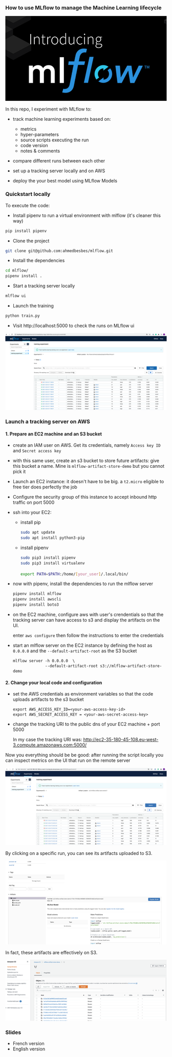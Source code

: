 ### How to use MLflow to manage the Machine Learning lifecycle

![](./images/mlflow.png)

In this repo, I experiment with MLflow to:

- track machine learning experiments based on:

  - metrics
  - hyper-parameters
  - source scripts executing the run
  - code version
  - notes & comments

- compare different runs between each other
- set up a tracking server locally and on AWS
- deploy the your best model using MLflow Models

### Quickstart locally

To execute the code:

- Install pipenv to run a virtual environment with mlflow (it's cleaner this way)

```bash
pip install pipenv
```

- Clone the project

```bash
git clone git@github.com:ahmedbesbes/mlflow.git
```

- Install the dependencies

```bash
cd mlflow/
pipenv install .
```

- Start a tracking server locally

```bash
mlflow ui
```

- Launch the training

```bash
python train.py
```

- Visit http://localhost:5000 to check the runs on MLflow ui

![](./images/runs.png)

### Launch a tracking server on AWS

#### 1. Prepare an EC2 machine and an S3 bucket

- create an IAM user on AWS. Get its credentials, namely `Access key ID` and `Secret access key`

- with this same user, create an s3 bucket to store future artifacts: give this bucket a name.
  Mine is `mlflow-artifact-store-demo` but you cannot pick it

- Launch an EC2 instance: it doesn't have to be big. a `t2.micro` eligible to free tier does perfectly the job

- Configure the security group of this instance to accept inbound http traffic on port 5000

- ssh into your EC2:

  - install pip
    ```bash
    sudo apt update
    sudo apt install python3-pip
    ```
  - install pipenv

    ```bash
    sudo pip3 install pipenv
    sudo pip3 install virtualenv

    export PATH=$PATH:/home/[your_user]/.local/bin/
    ```

- now with pipenv, install the dependencies to run the mlflow server

  ```bash
  pipenv install mlflow
  pipenv install awscli
  pipenv install boto3
  ```

- on the EC2 machine, configure aws with user's crendentials so that the tracking server can have access to s3 and display the artifacts on the UI.

  enter `aws configure` then follow the instructions to enter the credentials

- start an mlflow server on the EC2 instance by defining the host as `0.0.0.0` and the `--default-artifact-root` as the S3 bucket

  ```shell
  mlflow server -h 0.0.0.0  \
                --default-artifact-root s3://mlflow-artifact-store-demo
  ```

#### 2. Change your local code and configuration

- set the AWS credentials as environment variables so that the code uploads artifacts to the s3 bucket

  ```shell
  export AWS_ACCESS_KEY_ID=<your-aws-access-key-id>
  export AWS_SECRET_ACCESS_KEY = <your-aws-secret-access-key>
  ```

- change the tracking URI to the public dns of your EC2 machine + port 5000

  In my case the tracking URI was: http://ec2-35-180-45-108.eu-west-3.compute.amazonaws.com:5000/

Now you everything should be be good: after running the script locally you can inspect metrics on the UI that run on the remote server

![](./images/runs-remote.png)

By clicking on a specific run, you can see its artifacts uploaded to S3.

![](./images/artifacts-s3.png)

In fact, these artifacts are effectively on S3.

![](./images/s3-console.png)

### Slides

- French version
- English version

